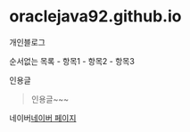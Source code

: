 # oraclejava92.github.io

개인블로그

순서없는 목록 - 항목1 - 항목2 - 항목3

인용글

> 인용글~~~

네이버[네이버 페이지](http://www.naver.com)
